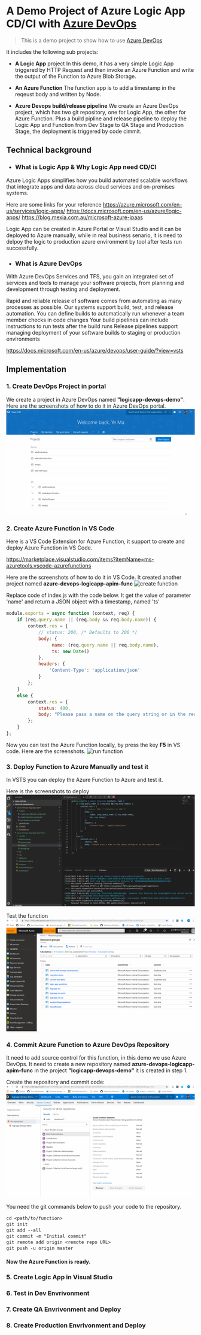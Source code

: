 # A Demo Project of Azure Logic App CD/CI with [Azure DevOps](https://azure.microsoft.com/en-us/services/devops/)
> This is a demo project to show how to use [Azure DevOps](https://azure.microsoft.com/en-us/services/devops/)

It includes the following sub projects:
- **A Logic App** project
In this demo, it has a very simple Logic App triggered by HTTP Request and then invoke an Azure Function and write the output of the Function to Azure Blob Storage.

- **An Azure Function**
The function app is to add a timestamp in the reqeust body and written by Node.

- **Azure Devops build/release pipeline**
We create an Azure DevOps project, which has two git repository, one for Logic App, the other for Azure Function. Plus a build pipline and release pipeline to deploy the Logic App and Function from Dev Stage to QA Stage and Production Stage, the deployment is triggered by code cimmit.

## Technical background 

- ### What is Logic App & Why Logic App need CD/CI
Azure Logic Apps simplifies how you build automated scalable workflows that integrate apps and data across cloud services and on-premises systems. 

Here are some links for your reference
https://azure.microsoft.com/en-us/services/logic-apps/
https://docs.microsoft.com/en-us/azure/logic-apps/
https://blog.mexia.com.au/microsoft-azure-ipaas

Logic App can be created in Azure Portal or Visual Studio and it can be deployed to Azure manually, while in real business senario, it is need to delpoy the logic to production azure environment by tool after tests run successfully.

- ### What is Azure DevOps
With Azure DevOps Services and TFS, you gain an integrated set of services and tools to manage your software projects, from planning and development through testing and deployment. 

Rapid and reliable release of software comes from automating as many processes as possible. Our systems support build, test, and release automation.
You can define builds to automatically run whenever a team member checks in code changes
Your build pipelines can include instructions to run tests after the build runs
Release pipelines support managing deployment of your software builds to staging or production environments

https://docs.microsoft.com/en-us/azure/devops/user-guide/?view=vsts


## Implementation

### 1. Create DevOps Project in portal
We create a project in Azure DevOps named **"logicapp-devops-demo"**. Here are the screenshots of how to do it in Azure DevOps portal.
![create project](/images/create-azuredevops-project.gif)

### 2. Create Azure Function in VS Code
Here is a VS Code Extension for Azure Function, it support to create and deploy Azure Function in VS Code.

https://marketplace.visualstudio.com/items?itemName=ms-azuretools.vscode-azurefunctions

Here are the screenshots of how to do it in VS Code.
It created another project named **azure-devops-logicapp-apim-func**
![create function](/images/create-function-vscode.gif)

Replace code of index.js with the code below. It get the value of parameter 'name' and return a JSON object with a timestamp, named 'ts'

```javascript
module.exports = async function (context, req) {
    if (req.query.name || (req.body && req.body.name)) {
        context.res = {
            // status: 200, /* Defaults to 200 */
            body: {
                 name: (req.query.name || req.body.name),
                 ts: new Date()
            },
            headers: {
                'Content-Type': 'application/json'
            }
        };
    }
    else {
        context.res = {
            status: 400,
            body: "Please pass a name on the query string or in the request body"
        };
    }
};
```

Now you can test the Azure Function locally, by press the key **F5**  in VS code. Here are the screenshots.
![run function](/images/create-function-vscode.gif)

### 3. Deploy Function to Azure Manually and test it

In VSTS you can deploy the Azure Function to Azure and test it.

Here is the screenshots to deploy
![deploy function](/images/deploy-function-vscode.gif)

Test the function
![test function](/images/test-function-azure.gif)

### 4. Commit Azure Function to Azure DevOps Repository

It need to add source control for this function, in this demo we use Azure DevOps. It need to create a new repository named **azure-devops-logicapp-apim-func** in the project **"logicapp-devops-demo"** it is created in step 1.

Create the repository and commit code:
![commit function](/images/commit-function-vsts.gif)

You need the git commands below to push your code to the repository.

```
cd <path/to/function>
git init
git add --all
git commit -m "Initial commit"
git remote add origin <remote repo URL>
git push -u origin master
```

#### Now the Azure Function is ready.

### 5. Create Logic App in Visual Studio

### 6. Test in Dev Envrivonment

### 7. Create QA Envrivonment and Deploy

### 8. Create Production Envrivonment and Deploy

